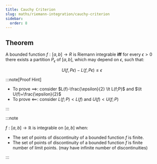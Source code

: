 ```yaml
---
title: Cauchy Criterion
slug: maths/riemann-integration/cauchy-criterion
sidebar:
  order: 8
---
```


## Theorem

A bounded function $f:[a, b] \rightarrow R$ is Riemann integrable **iff** for
every $\epsilon > 0$ there exists a partition $P_\epsilon$ of $[a,b]$, which may
depend on $\epsilon$, such that:

```math
U(f, Pϵ) − L(f, Pϵ) ≤ \epsilon
```

:::note[Proof Hint]

- To prove $\implies$: consider $L(f)-\frac{\epsilon}{2} \lt L(f;P)$ and
  $\lt U(f)+\frac{\epsilon}{2}$
- To prove $\impliedby$: consider $L(f;P)<L(f)$ and $U(f)<U(f;P)$

:::

:::note

$f:[a,b]\rightarrow\mathbb{R}$ is integrable on $[a,b]$ when:

- The set of points of discontinuity of a bounded function $f$ is finite.
- The set of points of discontinuity of a bounded function $f$ is finite number
  of limit points. (may have infinite number of discontinuities)

:::

